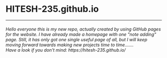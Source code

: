# HITESH-235.github.io

<hr>
<h6>Hello everyone this is my new repo, actually created by using GitHub pages for the website.
I have already made a homepage with one "note adding" page.
Still, it has only got one single useful page of all, but I will keep moving forward towards making new projects time to time.......
<br>
Have a look if you don't mind:
https://hitesh-235.github.io/
</h6>
